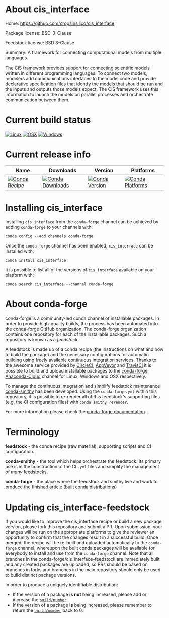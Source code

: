 About cis_interface
===================

Home: https://github.com/cropsinsilico/cis_interface

Package license: BSD-3-Clause

Feedstock license: BSD 3-Clause

Summary: A framework for connecting computational models from multiple languages.

The CiS framework provides support for connecting scientific models
written in different programming languages. To connect two models,
modelers add communications interfaces to the model code
and provide declarative specification files that identfy the
models that should be run and the inputs and outputs those models
expect. The CiS framework uses this information to launch the models
on parallel processes and orchestrate communication between them.


Current build status
====================

[![Linux](https://img.shields.io/circleci/project/github/conda-forge/cis_interface-feedstock/master.svg?label=Linux)](https://circleci.com/gh/conda-forge/cis_interface-feedstock)
[![OSX](https://img.shields.io/travis/conda-forge/cis_interface-feedstock/master.svg?label=macOS)](https://travis-ci.org/conda-forge/cis_interface-feedstock)
[![Windows](https://img.shields.io/appveyor/ci/conda-forge/cis_interface-feedstock/master.svg?label=Windows)](https://ci.appveyor.com/project/conda-forge/cis-interface-feedstock/branch/master)

Current release info
====================

| Name | Downloads | Version | Platforms |
| --- | --- | --- | --- |
| [![Conda Recipe](https://img.shields.io/badge/recipe-cis_interface-green.svg)](https://anaconda.org/conda-forge/cis_interface) | [![Conda Downloads](https://img.shields.io/conda/dn/conda-forge/cis_interface.svg)](https://anaconda.org/conda-forge/cis_interface) | [![Conda Version](https://img.shields.io/conda/vn/conda-forge/cis_interface.svg)](https://anaconda.org/conda-forge/cis_interface) | [![Conda Platforms](https://img.shields.io/conda/pn/conda-forge/cis_interface.svg)](https://anaconda.org/conda-forge/cis_interface) |

Installing cis_interface
========================

Installing `cis_interface` from the `conda-forge` channel can be achieved by adding `conda-forge` to your channels with:

```
conda config --add channels conda-forge
```

Once the `conda-forge` channel has been enabled, `cis_interface` can be installed with:

```
conda install cis_interface
```

It is possible to list all of the versions of `cis_interface` available on your platform with:

```
conda search cis_interface --channel conda-forge
```


About conda-forge
=================

conda-forge is a community-led conda channel of installable packages.
In order to provide high-quality builds, the process has been automated into the
conda-forge GitHub organization. The conda-forge organization contains one repository
for each of the installable packages. Such a repository is known as a *feedstock*.

A feedstock is made up of a conda recipe (the instructions on what and how to build
the package) and the necessary configurations for automatic building using freely
available continuous integration services. Thanks to the awesome service provided by
[CircleCI](https://circleci.com/), [AppVeyor](https://www.appveyor.com/)
and [TravisCI](https://travis-ci.org/) it is possible to build and upload installable
packages to the [conda-forge](https://anaconda.org/conda-forge)
[Anaconda-Cloud](https://anaconda.org/) channel for Linux, Windows and OSX respectively.

To manage the continuous integration and simplify feedstock maintenance
[conda-smithy](https://github.com/conda-forge/conda-smithy) has been developed.
Using the ``conda-forge.yml`` within this repository, it is possible to re-render all of
this feedstock's supporting files (e.g. the CI configuration files) with ``conda smithy rerender``.

For more information please check the [conda-forge documentation](https://conda-forge.org/docs/).

Terminology
===========

**feedstock** - the conda recipe (raw material), supporting scripts and CI configuration.

**conda-smithy** - the tool which helps orchestrate the feedstock.
                   Its primary use is in the construction of the CI ``.yml`` files
                   and simplify the management of *many* feedstocks.

**conda-forge** - the place where the feedstock and smithy live and work to
                  produce the finished article (built conda distributions)


Updating cis_interface-feedstock
================================

If you would like to improve the cis_interface recipe or build a new
package version, please fork this repository and submit a PR. Upon submission,
your changes will be run on the appropriate platforms to give the reviewer an
opportunity to confirm that the changes result in a successful build. Once
merged, the recipe will be re-built and uploaded automatically to the
`conda-forge` channel, whereupon the built conda packages will be available for
everybody to install and use from the `conda-forge` channel.
Note that all branches in the conda-forge/cis_interface-feedstock are
immediately built and any created packages are uploaded, so PRs should be based
on branches in forks and branches in the main repository should only be used to
build distinct package versions.

In order to produce a uniquely identifiable distribution:
 * If the version of a package **is not** being increased, please add or increase
   the [``build/number``](https://conda.io/docs/user-guide/tasks/build-packages/define-metadata.html#build-number-and-string).
 * If the version of a package **is** being increased, please remember to return
   the [``build/number``](https://conda.io/docs/user-guide/tasks/build-packages/define-metadata.html#build-number-and-string)
   back to 0.
